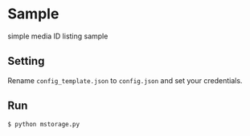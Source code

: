 # Sample

simple media ID listing sample

## Setting

Rename `config_template.json` to `config.json` and set your credentials.

## Run

```sh
$ python mstorage.py
```
